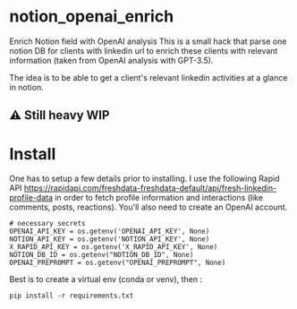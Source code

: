 # notion_openai_enrich
Enrich Notion field with OpenAI analysis
This is a small hack that parse one notion DB for clients with linkedin url to enrich these clients with relevant information (taken from OpenAI analysis with GPT-3.5).

The idea is to be able to get a client's relevant linkedin activities at a glance in notion.
## ⚠ Still heavy WIP

# Install
One has to setup a few details prior to installing.
I use the following Rapid API https://rapidapi.com/freshdata-freshdata-default/api/fresh-linkedin-profile-data in order to fetch profile information and interactions (like comments, posts, reactions).
You'll also need to create an OpenAI account.

```
# necessary secrets
OPENAI_API_KEY = os.getenv('OPENAI_API_KEY', None)
NOTION_API_KEY = os.getenv('NOTION_API_KEY', None)
X_RAPID_API_KEY = os.getenv('X_RAPID_API_KEY', None)
NOTION_DB_ID = os.getenv("NOTION_DB_ID", None)
OPENAI_PREPROMPT = os.getenv("OPENAI_PREPROMPT", None)
```

Best is to create a virtual env (conda or venv), then :
```
pip install -r requirements.txt
```